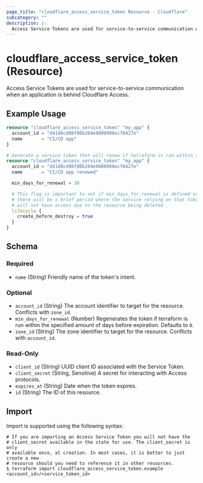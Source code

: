 ```yaml
---
page_title: "cloudflare_access_service_token Resource - Cloudflare"
subcategory: ""
description: |-
  Access Service Tokens are used for service-to-service communication when an application is behind Cloudflare Access.
---
```


# cloudflare_access_service_token (Resource)

Access Service Tokens are used for service-to-service communication when an application is behind Cloudflare Access.

## Example Usage

```terraform
resource "cloudflare_access_service_token" "my_app" {
  account_id = "d41d8cd98f00b204e9800998ecf8427e"
  name       = "CI/CD app"
}

# Generate a service token that will renew if terraform is ran within 30 days of expiration
resource "cloudflare_access_service_token" "my_app" {
  account_id = "d41d8cd98f00b204e9800998ecf8427e"
  name       = "CI/CD app renewed"

  min_days_for_renewal = 30

  # This flag is important to set if min_days_for_renewal is defined otherwise
  # there will be a brief period where the service relying on that token
  # will not have access due to the resource being deleted
  lifecycle {
    create_before_destroy = true
  }
}
```
<!-- schema generated by tfplugindocs -->
## Schema

### Required

- `name` (String) Friendly name of the token's intent.

### Optional

- `account_id` (String) The account identifier to target for the resource. Conflicts with `zone_id`.
- `min_days_for_renewal` (Number) Regenerates the token if terraform is run within the specified amount of days before expiration. Defaults to `0`.
- `zone_id` (String) The zone identifier to target for the resource. Conflicts with `account_id`.

### Read-Only

- `client_id` (String) UUID client ID associated with the Service Token.
- `client_secret` (String, Sensitive) A secret for interacting with Access protocols.
- `expires_at` (String) Date when the token expires.
- `id` (String) The ID of this resource.

## Import

Import is supported using the following syntax:
```shell
# If you are importing an Access Service Token you will not have the
# client_secret available in the state for use. The client_secret is only
# available once, at creation. In most cases, it is better to just create a new
# resource should you need to reference it in other resources.
$ terraform import cloudflare_access_service_token.example <account_id>/<service_token_id>
```
